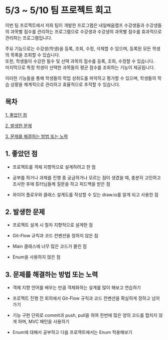 # 5/3 ~ 5/10 팀 프로젝트 회고

이번 팀 프로젝트에서 저희 팀이 개발한 프로그램은 내일배움캠프 수강생들과 수강생들의 과목별 점수를 관리하는 프로그램으로 수강생과 수강생의 과목별 점수를 효과적으로 관리하는 프로그램입니다. 

주요 기능으로는 수강생(학생)을 등록, 조회, 수정, 삭제할 수 있으며, 등록된 모든 학생의 목록을 조회할 수 있습니다.<br>
또한, 학생들이 수강한 필수 및 선택 과목의 점수를 등록, 조회, 수정할 수 있습니다.<br>
마지막으로 특정 학생이 선택한 과목들의 평균 점수를 조회하는 기능이 제공됩니다.

이러한 기능들을 통해 학생들의 학업 성취도를 파악하고 평가할 수 있으며, 학생들의 학습 상황을 체계적으로 관리하고 효율적으로 추적할 수 있습니다.

## 목차

[1. 좋았던 점](#1-좋았던-점)

[2. 발생한 문제](#2-발생한-문제)

[3. 문제를 해결하는 방법 또는 노력](#3-문제를-해결하는-방법-또는-노력)

## 1. 좋았던 점

- 프로젝트를 객체 지향적으로 설계하려고 한 점

- 공부를 하거나 과제를 진행 중 궁금하거나 모르는 점이 생겼을 때, 충분히 고민하고 조사한 후에 튜터님들께 질문을 하고 피드백을 받은 점

- 와이어 플로우와 클래스 설계도를 작성할 수 있는 draw.io를 알게 되고 사용한 점

## 2. 발생한 문제

- 프로젝트 설계 시 절차 지향적으로 설계한 점

- Git-Flow 규칙과 코드 컨벤션을 정하지 않은 점

- Main 클래스에 너무 많은 코드가 몰린 점

- Enum을 사용하지 않은 점

## 3. 문제를 해결하는 방법 또는 노력

- 객체 지향 언어를 배우는 만큼 객체화하는 설계를 많이 해보고 연습하기

- 프로젝트 진행 전 회의에서 Git-Flow 규칙과 코드 컨벤션을 확실하게 정하고 넘어가기

- 기능 구현 단위로 commit과 push, pull을 하여 한번에 많은 양의 코드를 합치지 않게 하며, MVC 패턴을 사용하기

- Enum에 대해서 공부하고 다음 프로젝트에서는 Enum 적용해보기